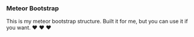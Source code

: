 
### Meteor Bootstrap

This is my meteor bootstrap structure. Built it for me, but you can use it if you want. :heart: :heart: :heart:
